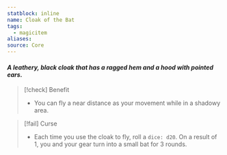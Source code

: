 ```yaml
---
statblock: inline
name: Cloak of the Bat
tags:
  - magicitem
aliases: 
source: Core
---
```

#### *A leathery, black cloak that has a ragged hem and a hood with pointed ears.*

>[!check] Benefit
>- You can fly a near distance as your movement while in a shadowy area.

>[!fail] Curse
>- Each time you use the cloak to fly, roll a `dice: d20`. On a result of 1, you and your gear turn into a small bat for 3 rounds.
